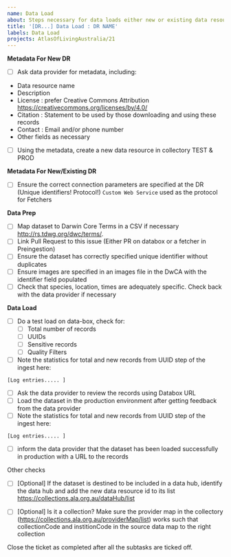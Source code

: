 ```yaml
---
name: Data Load 
about: Steps necessary for data loads either new or existing data resources
title: '[DR...] Data Load : DR NAME'
labels: Data Load
projects: AtlasOfLivingAustralia/21
---
```

**Metadata For New DR**
- [ ] Ask data provider for metadata, including:
* Data resource name
* Description
* License : prefer Creative Commons Attribution https://creativecommons.org/licenses/by/4.0/
* Citation : Statement to be used by those downloading and using these records
* Contact : Email and/or phone number
* Other fields as necessary
- [ ] Using the metadata, create a new data resource in collectory TEST & PROD

**Metadata For New/Existing DR**
- [ ] Ensure the correct connection parameters are specified at the DR (Unique identifiers! Protocol!) `Custom Web Service` used as the protocol for Fetchers

**Data Prep**
- [ ] Map dataset to Darwin Core Terms in a CSV if necessary http://rs.tdwg.org/dwc/terms/. 
- [ ] Link Pull Request to this issue (Either PR on databox or a fetcher in Preingestion)
- [ ] Ensure the dataset has correctly specified unique identifier without duplicates
- [ ] Ensure images are specified in an images file in the DwCA with the identifier field populated
- [ ] Check that species, location, times are adequately specific. Check back with the data provider if necessary

**Data Load**
- [ ] Do a test load on data-box, check for:
    - [ ] Total number of records
    - [ ] UUIDs
    - [ ] Sensitive records
    - [ ] Quality Filters
- [ ] Note the statistics for total and new records from UUID step of the ingest here:
```
[Log entries..... ]
```
- [ ] Ask the data provider to review the records using Databox URL
- [ ] Load the dataset in the production environment after getting feedback from the data provider 
- [ ] Note the statistics for total and new records from UUID step of the ingest here:
```
[Log entries..... ]
```
- [ ] inform the data provider that the dataset has been loaded successfully in production with a URL to the records

Other checks
- [ ] [Optional] If the dataset is destined to be included in a data hub, identify the data hub and add the new data resource id to its list https://collections.ala.org.au/dataHub/list
- [ ] [Optional] Is it a collection? Make sure the provider map in the collectory (https://collections.ala.org.au/providerMap/list) works such that collectionCode and institionCode in the source data map to the right collection


Close the ticket as completed after all the subtasks are ticked off.
